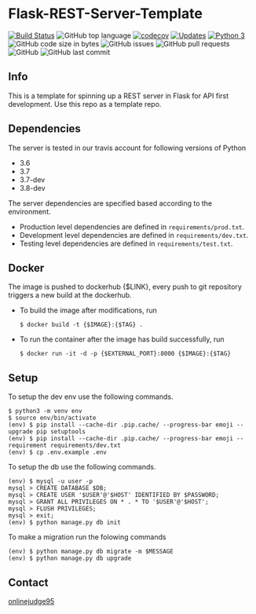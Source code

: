 Flask-REST-Server-Template
==========================

[![Build Status](https://travis-ci.com/onlinejudge95/Flask-REST-Server-Template.svg?branch=master)](https://travis-ci.com/onlinejudge95/Flask-REST-Server-Template)
![GitHub top language](https://img.shields.io/github/languages/top/onlinejudge95/Flask-REST-Server-Template.svg)
[![codecov](https://codecov.io/gh/onlinejudge95/Flask-REST-Server-Template/branch/master/graph/badge.svg)](https://codecov.io/gh/onlinejudge95/Flask-REST-Server-Template)
[![Updates](https://pyup.io/repos/github/onlinejudge95/Flask-REST-Server-Template/shield.svg)](https://pyup.io/repos/github/onlinejudge95/Flask-REST-Server-Template/)
[![Python 3](https://pyup.io/repos/github/onlinejudge95/Flask-REST-Server-Template/python-3-shield.svg)](https://pyup.io/repos/github/onlinejudge95/Flask-REST-Server-Template/)
![GitHub code size in bytes](https://img.shields.io/github/languages/code-size/onlinejudge95/Github-Bot-Service.svg)
![GitHub issues](https://img.shields.io/github/issues/onlinejudge95/Flask-REST-Server-Template.svg)
![GitHub pull requests](https://img.shields.io/github/issues-pr/onlinejudge95/Flask-REST-Server-Template.svg)
![GitHub](https://img.shields.io/github/license/onlinejudge95/Flask-REST-Server-Template.svg)
![GitHub last commit](https://img.shields.io/github/last-commit/onlinejudge95/Flask-REST-Server-Template.svg)

## Info
This is a template for spinning up a REST server in Flask for API first development.
Use this repo as a template repo.

## Dependencies
The server is tested in our travis account for following versions of Python
* 3.6
* 3.7
* 3.7-dev
* 3.8-dev

The server dependencies are specified based according to the environment.
* Production level dependencies are defined in `requirements/prod.txt`.
* Development level dependencies are defined in `requirements/dev.txt`.
* Testing level dependencies are defined in `requirements/test.txt`.

## Docker
The image is pushed to dockerhub {$LINK}, every push to git repository triggers a new build at the dockerhub.

* To build the image after modifications, run
  ```
  $ docker build -t {$IMAGE}:{$TAG} .
  ```
* To run the container after the image has build successfully, run
  ```
  $ docker run -it -d -p {$EXTERNAL_PORT}:8000 {$IMAGE}:{$TAG}
  ```

## Setup
To setup the dev env use the following commands.
```
$ python3 -m venv env
$ source env/bin/activate
(env) $ pip install --cache-dir .pip.cache/ --progress-bar emoji --upgrade pip setuptools
(env) $ pip install --cache-dir .pip.cache/ --progress-bar emoji --requirement requirements/dev.txt
(env) $ cp .env.example .env
```
To setup the db use the following commands.
```
(env) $ mysql -u user -p
mysql > CREATE DATABASE $DB;
mysql > CREATE USER '$USER'@'$HOST' IDENTIFIED BY $PASSWORD;
mysql > GRANT ALL PRIVILEGES ON * . * TO '$USER'@'$HOST';
mysql > FLUSH PRIVILEGES;
mysql > exit;
(env) $ python manage.py db init
```
To make a migration run the folowing commands
```
(env) $ python manage.py db migrate -m $MESSAGE
(env) $ python manage.py db upgrade
```

## Contact
[onlinejudge95](mailto:onlinejudge95@gmail.com)
